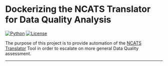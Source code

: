 # Dockerizing the NCATS Translator for Data Quality Analysis

[![Python](https://img.shields.io/pypi/pyversions/Django.svg)]()
[![License](https://img.shields.io/badge/license-MIT-blue.svg)](https://opensource.org/licenses/MIT)

The purpose of this project is to provide automation of the [NCATS Translator](https://github.com/ChunhuaWeng/NCATS-Translator-DQA) Tool in order to escalate on more general Data Quality assessment.

---

